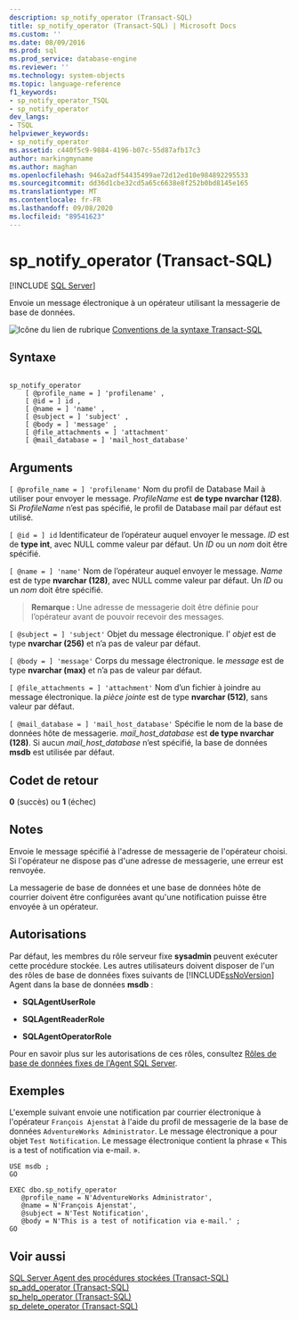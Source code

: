 ```yaml
---
description: sp_notify_operator (Transact-SQL)
title: sp_notify_operator (Transact-SQL) | Microsoft Docs
ms.custom: ''
ms.date: 08/09/2016
ms.prod: sql
ms.prod_service: database-engine
ms.reviewer: ''
ms.technology: system-objects
ms.topic: language-reference
f1_keywords:
- sp_notify_operator_TSQL
- sp_notify_operator
dev_langs:
- TSQL
helpviewer_keywords:
- sp_notify_operator
ms.assetid: c440f5c9-9884-4196-b07c-55d87afb17c3
author: markingmyname
ms.author: maghan
ms.openlocfilehash: 946a2adf54435499ae72d12ed10e984892295533
ms.sourcegitcommit: dd36d1cbe32cd5a65c6638e8f252b0bd8145e165
ms.translationtype: MT
ms.contentlocale: fr-FR
ms.lasthandoff: 09/08/2020
ms.locfileid: "89541623"
---
```

# <a name="sp_notify_operator-transact-sql"></a>sp_notify_operator (Transact-SQL)
[!INCLUDE [SQL Server](../../includes/applies-to-version/sqlserver.md)]

  Envoie un message électronique à un opérateur utilisant la messagerie de base de données.  
  
 
 ![Icône du lien de rubrique](../../database-engine/configure-windows/media/topic-link.gif "Icône du lien de rubrique") [Conventions de la syntaxe Transact-SQL](../../t-sql/language-elements/transact-sql-syntax-conventions-transact-sql.md)  
  
## <a name="syntax"></a>Syntaxe  
  
```  
  
sp_notify_operator  
    [ @profile_name = ] 'profilename' ,  
    [ @id = ] id ,  
    [ @name = ] 'name' ,  
    [ @subject = ] 'subject' ,  
    [ @body = ] 'message' ,  
    [ @file_attachments = ] 'attachment'  
    [ @mail_database = ] 'mail_host_database'  
```  
  
## <a name="arguments"></a>Arguments  
`[ @profile_name = ] 'profilename'` Nom du profil de Database Mail à utiliser pour envoyer le message. *ProfileName* est **de type nvarchar (128)**. Si *ProfileName* n’est pas spécifié, le profil de Database mail par défaut est utilisé.  
  
`[ @id = ] id` Identificateur de l’opérateur auquel envoyer le message. *ID* est de **type int**, avec NULL comme valeur par défaut. Un *ID* ou un *nom* doit être spécifié.  
  
`[ @name = ] 'name'` Nom de l’opérateur auquel envoyer le message. *Name* est de type **nvarchar (128)**, avec NULL comme valeur par défaut. Un *ID* ou un *nom* doit être spécifié.  
  
> **Remarque :** Une adresse de messagerie doit être définie pour l’opérateur avant de pouvoir recevoir des messages.  
  
`[ @subject = ] 'subject'` Objet du message électronique. l' *objet* est de type **nvarchar (256)** et n’a pas de valeur par défaut.  
  
`[ @body = ] 'message'` Corps du message électronique. le *message* est de type **nvarchar (max)** et n’a pas de valeur par défaut.  
  
`[ @file_attachments = ] 'attachment'` Nom d’un fichier à joindre au message électronique. la *pièce jointe* est de type **nvarchar (512)**, sans valeur par défaut.  
  
`[ @mail_database = ] 'mail_host_database'` Spécifie le nom de la base de données hôte de messagerie. *mail_host_database* est **de type nvarchar (128)**. Si aucun *mail_host_database* n’est spécifié, la base de données **msdb** est utilisée par défaut.  
  
## <a name="return-code-values"></a>Codet de retour  
 **0** (succès) ou **1** (échec)  
  
## <a name="remarks"></a>Notes  
 Envoie le message spécifié à l'adresse de messagerie de l'opérateur choisi. Si l'opérateur ne dispose pas d'une adresse de messagerie, une erreur est renvoyée.  
  
 La messagerie de base de données et une base de données hôte de courrier doivent être configurées avant qu'une notification puisse être envoyée à un opérateur.  
  
## <a name="permissions"></a>Autorisations  
 Par défaut, les membres du rôle serveur fixe **sysadmin** peuvent exécuter cette procédure stockée. Les autres utilisateurs doivent disposer de l'un des rôles de base de données fixes suivants de [!INCLUDE[ssNoVersion](../../includes/ssnoversion-md.md)] Agent dans la base de données **msdb** :  
  
-   **SQLAgentUserRole**  
  
-   **SQLAgentReaderRole**  
  
-   **SQLAgentOperatorRole**  
  
 Pour en savoir plus sur les autorisations de ces rôles, consultez [Rôles de base de données fixes de l'Agent SQL Server](../../ssms/agent/sql-server-agent-fixed-database-roles.md).  
  
## <a name="examples"></a>Exemples  
 L'exemple suivant envoie une notification par courrier électronique à l'opérateur `François Ajenstat` à l'aide du profil de messagerie de la base de données `AdventureWorks Administrator`. Le message électronique a pour objet `Test Notification`. Le message électronique contient la phrase « This is a test of notification via e-mail. ».  
  
```  
USE msdb ;  
GO  
  
EXEC dbo.sp_notify_operator  
   @profile_name = N'AdventureWorks Administrator',  
   @name = N'François Ajenstat',  
   @subject = N'Test Notification',  
   @body = N'This is a test of notification via e-mail.' ;  
GO  
```  
  
## <a name="see-also"></a>Voir aussi  
 [SQL Server Agent des procédures stockées &#40;Transact-SQL&#41;](../../relational-databases/system-stored-procedures/sql-server-agent-stored-procedures-transact-sql.md)   
 [sp_add_operator &#40;Transact-SQL&#41;](../../relational-databases/system-stored-procedures/sp-add-operator-transact-sql.md)   
 [sp_help_operator &#40;Transact-SQL&#41;](../../relational-databases/system-stored-procedures/sp-help-operator-transact-sql.md)   
 [sp_delete_operator &#40;Transact-SQL&#41;](../../relational-databases/system-stored-procedures/sp-delete-operator-transact-sql.md)  
  
  
